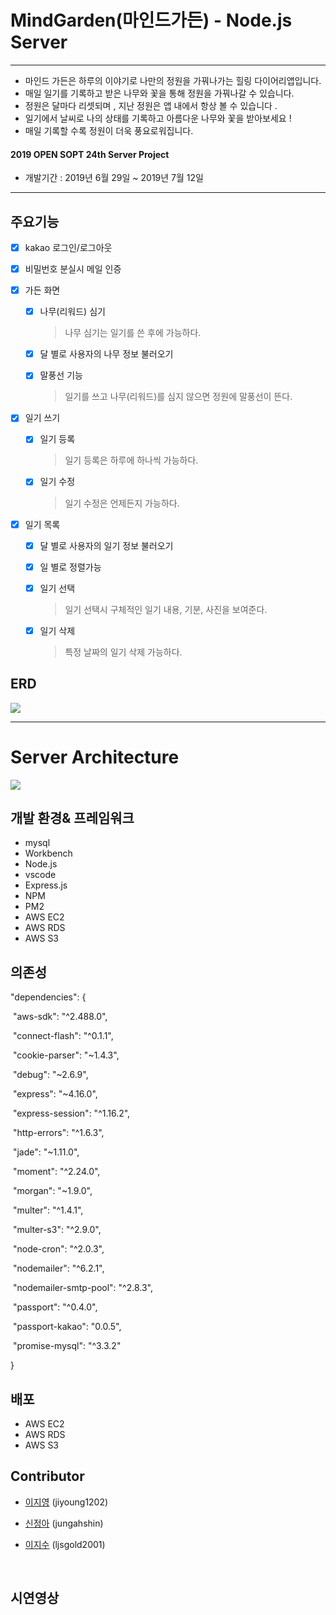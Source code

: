 # MindGarden(마인드가든) - Node.js Server
------
- 마인드 가든은 하루의 이야기로 나만의 정원을 가꿔나가는 힐링 다이어리앱입니다. 
- 매일 일기를 기록하고 받은 나무와 꽃을 통해 정원을 가꿔나갈 수 있습니다. 
- 정원은 달마다 리셋되며 , 지난 정원은 앱 내에서 항상 볼 수 있습니다 . 
- 일기에서 날씨로 나의 상태를 기록하고 아름다운 나무와 꽃을 받아보세요 ! 
- 매일 기록할 수록 정원이 더욱 풍요로워집니다.


#### 2019 OPEN SOPT 24th Server Project

- 개발기간 :  2019년 6월 29일 ~ 2019년 7월 12일

------



## 주요기능

- [x] kakao 로그인/로그아웃

- [x] 비밀번호 분실시 메일 인증

- [x] 가든 화면

  - [x] 나무(리워드) 심기

    > 나무 심기는 일기를 쓴 후에 가능하다.

  - [x] 달 별로 사용자의 나무 정보 불러오기

  - [x] 말풍선 기능

    > 일기를 쓰고 나무(리워드)를 심지 않으면 정원에 말풍선이 뜬다.

- [x] 일기 쓰기

  - [x] 일기 등록

    > 일기 등록은 하루에 하나씩 가능하다.

  - [x] 일기 수정

    > 일기 수정은 언제든지 가능하다.

- [x] 일기 목록

  - [x] 달 별로 사용자의 일기 정보 불러오기

  - [x] 일 별로 정렬가능

  - [x] 일기 선택

    > 일기 선택시 구체적인 일기 내용, 기분, 사진을 보여준다.

  - [x] 일기 삭제

    > 특정 날짜의 일기 삭제 가능하다.

## ERD

![](/Users/jungahshin/Desktop/%E1%84%89%E1%85%B3%E1%84%8F%E1%85%B3%E1%84%85%E1%85%B5%E1%86%AB%E1%84%89%E1%85%A3%E1%86%BA%202019-07-11%20%E1%84%8B%E1%85%A9%E1%84%92%E1%85%AE%209.58.12.png)



------



# Server Architecture

![](/Users/jungahshin/Desktop/%E1%84%89%E1%85%B3%E1%84%8F%E1%85%B3%E1%84%85%E1%85%B5%E1%86%AB%E1%84%89%E1%85%A3%E1%86%BA%202019-07-10%20%E1%84%8B%E1%85%A9%E1%84%92%E1%85%AE%2011.04.04.png)



## 개발 환경& 프레임워크

- mysql
- Workbench
- Node.js
- vscode
- Express.js
- NPM
- PM2
- AWS EC2
- AWS RDS
- AWS S3



## 의존성

  "dependencies": {

​    "aws-sdk": "^2.488.0",

​    "connect-flash": "^0.1.1",

​    "cookie-parser": "~1.4.3",

​    "debug": "~2.6.9",

​    "express": "~4.16.0",

​    "express-session": "^1.16.2",

​    "http-errors": "^1.6.3",

​    "jade": "~1.11.0",

​    "moment": "^2.24.0",

​    "morgan": "~1.9.0",

​    "multer": "^1.4.1",

​    "multer-s3": "^2.9.0",

​    "node-cron": "^2.0.3",

​    "nodemailer": "^6.2.1",

​    "nodemailer-smtp-pool": "^2.8.3",

​    "passport": "^0.4.0",

​    "passport-kakao": "0.0.5",

​    "promise-mysql": "^3.3.2"

  }



## 배포 

- AWS EC2
- AWS RDS
- AWS S3

 

## Contributor

- [이지영](https://github.com/jiyoung1202) (jiyoung1202)

- [신정아](https://github.com/jungahshin) (jungahshin)

- [이지수](https://github.com/ljsgold2001) (ljsgold2001)

  <br>

## 시연영상
